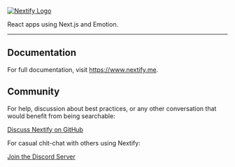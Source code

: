 [![Nextify Logo](https://nextify.s3-eu-west-1.amazonaws.com/img/nextify-repository-logo.svg#0)](https://www.nextify.me/)

React apps using Next.js and Emotion.

---

## Documentation

For full documentation, visit https://www.nextify.me.

## Community

For help, discussion about best practices, or any other conversation that would benefit from being searchable:

[Discuss Nextify on GitHub](https://github.com/luangjokaj/nextify/discussions)

For casual chit-chat with others using Nextify:

[Join the Discord Server](https://discord.com/invite/uQFdMddMZw)
